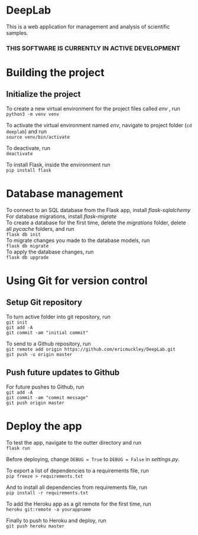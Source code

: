 # DeepLab

This is a web application for management and analysis of
scientific samples.  

### THIS SOFTWARE IS CURRENTLY IN ACTIVE DEVELOPMENT


# Building the project 

## Initialize the project

To create a new virtual environment for the project files called _env_ , run  
```python3 -m venv venv```  

To activate the virtual environment named _env_, navigate to project folder (```cd deeplab```) and run  
```source venv/bin/activate```  

To deactivate, run  
```deactivate```  

To install Flask, inside the environment run  
```pip install flask```  




# Database management

To connect to an SQL database from the Flask app, install _flask-sqlalchemy_  
For database migrations, install _flask-migrate_  
To create a database for the first time, delete the _migrations_ folder, 
delete all _pycache_ folders, and run  
```flask db init```  
To migrate changes you made to the database models, run  
```flask db migrate```  
To apply the database changes, run  
```flask db upgrade```




# Using Git for version control
## Setup Git repository

To turn active folder into git repository, run  
```git init```  
```git add -A```  
```git commit -am "initial commit"```  

To send to a Github repository, run  
```git remote add origin https://github.com/ericmuckley/DeepLab.git```  
```git push -u origin master```  

## Push future updates to Github

For future pushes to Github, run  
```git add -A```  
```git commit -am "commit message"```  
```git push origin master```  


# Deploy the app

To test the app, navigate to the outter directory and run  
```flask run```  

Before deploying, change ```DEBUG = True``` to ```DEBUG = False``` in _settings.py_.  

To export a list of dependencies to a requirements file, run  
```pip freeze > requirements.txt```  

And to install all dependencies from requirements file, run  
```pip install -r requirements.txt```  

To add the Heroku app as a git remote for the first time, run  
```heroku git:remote -a yourappname```   

Finally to push to Heroku and deploy, run   
```git push heroku master```  









